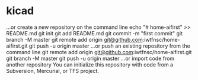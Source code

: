 # kicad
…or create a new repository on the command line
echo "# home-aifirst" >> README.md
git init
git add README.md
git commit -m "first commit"
git branch -M master
git remote add origin git@github.com:iwtfnsc/home-aifirst.git
git push -u origin master
…or push an existing repository from the command line
git remote add origin git@github.com:iwtfnsc/home-aifirst.git
git branch -M master
git push -u origin master
…or import code from another repository
You can initialize this repository with code from a Subversion, Mercurial, or TFS project.
